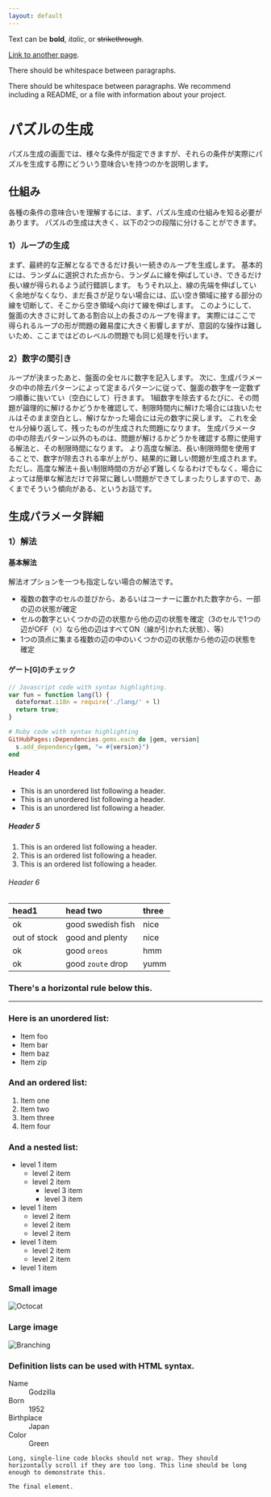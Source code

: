 ```yaml
---
layout: default
---
```


Text can be **bold**, _italic_, or ~~strikethrough~~.

[Link to another page](./index.html).

There should be whitespace between paragraphs.

There should be whitespace between paragraphs. We recommend including a README, or a file with information about your project.

# パズルの生成

パズル生成の画面では、様々な条件が指定できますが、それらの条件が実際にパズルを生成する際にどういう意味合いを持つのかを説明します。

## 仕組み

各種の条件の意味合いを理解するには、まず、パズル生成の仕組みを知る必要があります。
パズルの生成は大きく、以下の2つの段階に分けることができます。

### 1）ループの生成

まず、最終的な正解となるできるだけ長い一続きのループを生成します。
基本的には、ランダムに選択された点から、ランダムに線を伸ばしていき、できるだけ長い線が得られるよう試行錯誤します。
もうそれ以上、線の先端を伸ばしていく余地がなくなり、まだ長さが足りない場合には、広い空き領域に接する部分の線を切断して、そこから空き領域へ向けて線を伸ばします。
このようにして、盤面の大きさに対してある割合以上の長さのループを得ます。
実際にはここで得られるループの形が問題の難易度に大きく影響しますが、意図的な操作は難しいため、ここまではどのレベルの問題でも同じ処理を行います。

### 2）数字の間引き

ループが決まったあと、盤面の全セルに数字を記入します。
次に、生成パラメータの中の除去パターンによって定まるパターンに従って、盤面の数字を一定数ずつ順番に抜いてい（空白にして）行きます。
1組数字を除去するたびに、その問題が論理的に解けるかどうかを確認して、制限時間内に解けた場合には抜いたセルはそのまま空白とし、解けなかった場合には元の数字に戻します。
これを全セル分繰り返して、残ったものが生成された問題になります。
生成パラメータの中の除去パターン以外のものは、問題が解けるかどうかを確認する際に使用する解法と、その制限時間になります。
より高度な解法、長い制限時間を使用することで、数字が除去される率が上がり、結果的に難しい問題が生成されます。ただし、高度な解法＋長い制限時間の方が必ず難しくなるわけでもなく、場合によっては簡単な解法だけで非常に難しい問題ができてしまったりしますので、あくまでそういう傾向がある、というお話です。


## 生成パラメータ詳細

### 1）解法

#### 基本解法

解法オプションを一つも指定しない場合の解法です。

*    複数の数字のセルの並びから、あるいはコーナーに置かれた数字から、一部の辺の状態が確定
*   セルの数字といくつかの辺の状態から他の辺の状態を確定（3のセルで1つの辺がOFF（☓）なら他の辺はすべてON（線が引かれた状態）、等）
*   1つの頂点に集まる複数の辺の中のいくつかの辺の状態から他の辺の状態を確定

#### ゲート[G]のチェック



```js
// Javascript code with syntax highlighting.
var fun = function lang(l) {
  dateformat.i18n = require('./lang/' + l)
  return true;
}
```

```ruby
# Ruby code with syntax highlighting
GitHubPages::Dependencies.gems.each do |gem, version|
  s.add_dependency(gem, "= #{version}")
end
```

#### Header 4

*   This is an unordered list following a header.
*   This is an unordered list following a header.
*   This is an unordered list following a header.

##### Header 5

1.  This is an ordered list following a header.
2.  This is an ordered list following a header.
3.  This is an ordered list following a header.

###### Header 6

| head1        | head two          | three |
|:-------------|:------------------|:------|
| ok           | good swedish fish | nice  |
| out of stock | good and plenty   | nice  |
| ok           | good `oreos`      | hmm   |
| ok           | good `zoute` drop | yumm  |

### There's a horizontal rule below this.

* * *

### Here is an unordered list:

*   Item foo
*   Item bar
*   Item baz
*   Item zip

### And an ordered list:

1.  Item one
1.  Item two
1.  Item three
1.  Item four

### And a nested list:

- level 1 item
  - level 2 item
  - level 2 item
    - level 3 item
    - level 3 item
- level 1 item
  - level 2 item
  - level 2 item
  - level 2 item
- level 1 item
  - level 2 item
  - level 2 item
- level 1 item

### Small image

![Octocat](https://assets-cdn.github.com/images/icons/emoji/octocat.png)

### Large image

![Branching](https://guides.github.com/activities/hello-world/branching.png)


### Definition lists can be used with HTML syntax.

<dl>
<dt>Name</dt>
<dd>Godzilla</dd>
<dt>Born</dt>
<dd>1952</dd>
<dt>Birthplace</dt>
<dd>Japan</dd>
<dt>Color</dt>
<dd>Green</dd>
</dl>

```
Long, single-line code blocks should not wrap. They should horizontally scroll if they are too long. This line should be long enough to demonstrate this.
```

```
The final element.
```
